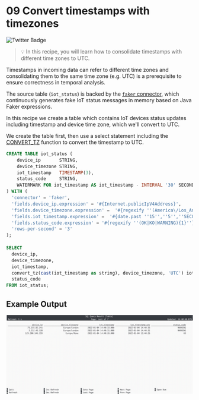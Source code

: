# 09 Convert timestamps with timezones

![Twitter Badge](https://img.shields.io/badge/Flink%20Version-1.19%2B-lightgrey)

> :bulb: In this recipe, you will learn how to consolidate timestamps with different time zones to UTC. 

Timestamps in incoming data can refer to different time zones and consolidating them to the same time zone (e.g. UTC) is a prerequisite to ensure correctness in temporal analysis.

The source table (`iot_status`) is backed by the [`faker` connector](https://flink-packages.org/packages/flink-faker), which continuously generates fake IoT status messages in memory based on Java Faker expressions.

In this recipe we create a table which contains IoT devices status updates including timestamp and device time zone, which we'll convert to UTC. 

We create the table first, then use a select statement including the [CONVERT_TZ](https://nightlies.apache.org/flink/flink-docs-stable/docs/dev/table/functions/systemfunctions/#temporal-functions) function to convert the timestamp to UTC.

```sql
CREATE TABLE iot_status ( 
    device_ip       STRING,
    device_timezone STRING,
    iot_timestamp   TIMESTAMP(3),
    status_code     STRING, 
    WATERMARK FOR iot_timestamp AS iot_timestamp - INTERVAL '30' SECONDS
) WITH (
  'connector' = 'faker', 
  'fields.device_ip.expression' = '#{Internet.publicIpV4Address}',
  'fields.device_timezone.expression' =  '#{regexify ''(America\/Los_Angeles|Europe\/Rome|Europe\/London|Australia\/Sydney){1}''}',
  'fields.iot_timestamp.expression' =  '#{date.past ''15'',''5'',''SECONDS''}',
  'fields.status_code.expression' = '#{regexify ''(OK|KO|WARNING){1}''}',
  'rows-per-second' = '3'
);

SELECT 
  device_ip, 
  device_timezone,
  iot_timestamp,
  convert_tz(cast(iot_timestamp as string), device_timezone, 'UTC') iot_timestamp_utc,
  status_code
FROM iot_status;
```

## Example Output

![09_consolidate_timezones](09_consolidate_timezones.gif)
